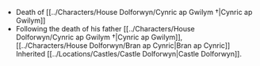 - Death of [[../Characters/House Dolforwyn/Cynric ap Gwilym †|Cynric ap Gwilym]]
- Following the death of his father [[../Characters/House Dolforwyn/Cynric ap Gwilym †|Cynric ap Gwilym]], [[../Characters/House Dolforwyn/Bran ap Cynric|Bran ap Cynric]] Inherited [[../Locations/Castles/Castle Dolforwyn|Castle Dolforwyn]].